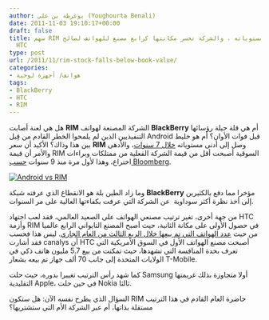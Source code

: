 ```yaml
---
author: يوغرطة بن علي (Youghourta Benali)
date: 2011-11-03 19:10:17+00:00
draft: false
title: سهم RIM يصل إلى أدنى مستوياته ، والشركة تخسر مكانتها كرابع مصنع للهواتف لصالح
  HTC
type: post
url: /2011/11/rim-stock-falls-below-book-value/
categories:
- هواتف/ أجهزة لوحية
tags:
- BlackBerry
- HTC
- RIM
---
```


هل هي لعنة أصابت **RIM** الشركة المصنعة لهواتف **BlackBerry** أم هي قلة حيلة رؤسائها التنفيذيين الذين لم يلمحوا الخطر القادم من قِبل Android قبل فوات الأوان؟ أم هو خليط بين هذا وذاك؟ الأكيد أن سعر **RIM** وصل إلى أدنى مستوياته [خلال 7 سنوات](http://www.reuters.com/article/2011/11/02/us-rim-shares-idUSTRE7A15MN20111102)، والأدهى والأمر أن قيمة RIM السوقية أصبحت أقل من قيمة الشركة الفعلية من ممتلكات وبراءات اختراع، وهذا لأول مرة منذ 9 سنوات [حسب Bloomberg](http://www.bloomberg.com/news/2011-11-02/rim-stock-falls-below-book-value-as-blackberry-s-u-s-market-share-shrinks.html).




[![Android vs RIM](http://www.it-scoop.com/wp-content/uploads/2011/11/Android-vs-RIM.jpg)
](http://www.it-scoop.com/wp-content/uploads/2011/11/Android-vs-RIM.jpg)




وما زاد الطين بلة هو الانقطاع الذي عرفته شبكة **BlackBerry** مؤخرا مما دفع بالكثيرين إلى أخذ نظرة أكثر سوداوية  عن الشركة التي عرفت بكفاءتها العالية على مر السنوات.




من جهة أخرى، تغير ترتيب مصنعي الهواتف على الصعيد العالمي، فقد لعب اجتهاد HTC وأزمة RIM في حصول الأولى على مكانة الثانية، حيث أصبح المصنع التايواني الرابع عالميا من حيث [عدد الهواتف التي تم بيعها خلال الربع الثالث من العام الجاري](http://www.canalys.com/newsroom/htc-takes-lead-us-smart-phone-market). ليس هذا فحسب فقد أشارت canalys أن HTC أصبحت مصنع الهواتف الأول في السوق الأمريكية التي تعرف بحدة المنافسة التي تشهدها، حيث تمكنت من بيع 5.7 مليون هاتف ذكي في الولايات المتحدة إلى جانب 70 ألف جهاز تم بيعه بشعار T-Mobile.




كما شهد رأس الترتيب تغييرا بدوره، حيث حلت Samsung أولا متجاوزة بذلك غريمتها التقليدية Apple، في حين حلت Nokia ثالثا.




السؤال الذي يطرح نفسه الآن: هل ستكون RIM حاضرة العام القادم في هذا الترتيب مستقلة بذاتها، أم عبر الشركة الأم التي ستشتريها؟
